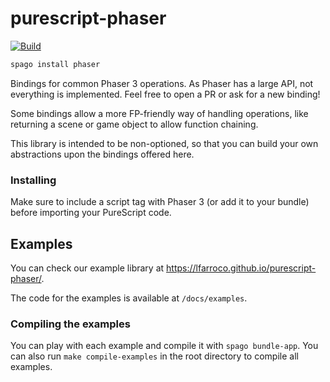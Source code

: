 # purescript-phaser

[![Build](https://github.com/lfarroco/purescript-phaser/actions/workflows/node.js.yml/badge.svg)](https://github.com/lfarroco/purescript-phaser/actions/workflows/node.js.yml)


```sh
spago install phaser
```

Bindings for common Phaser 3 operations. As Phaser has a large API, not everything is implemented.
Feel free to open a PR or ask for a new binding!

Some bindings allow a more FP-friendly way of handling operations,
like returning a scene or game object to allow function chaining.

This library is intended to be non-optioned, so that you can build your own abstractions upon
the bindings offered here.

### Installing

Make sure to include a script tag with Phaser 3 (or add it to your bundle)
before importing your PureScript code.

## Examples

You can check our example library at https://lfarroco.github.io/purescript-phaser/.

The code for the examples is available at `/docs/examples`.

### Compiling the examples

You can play with each example and compile it with `spago bundle-app`. You can also
run `make compile-examples` in the root directory to compile all examples.
